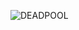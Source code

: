 ![DEADPOOL](https://64.media.tumblr.com/0f1be92787f9bae09fe3d349aee281ec/c69d6984d0760290-fc/s1280x1920/581c48b3924a79b83120034be551323a62dbbd74.gifv)
